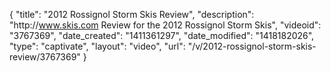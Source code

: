 {
    "title": "2012 Rossignol Storm Skis Review",
    "description": "http:\/\/www.skis.com Review for the 2012 Rossignol Storm Skis",
    "videoid": "3767369",
    "date_created": "1411361297",
    "date_modified": "1418182026",
    "type": "captivate",
    "layout": "video",
    "url": "\/v\/2012-rossignol-storm-skis-review\/3767369"
}